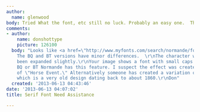 ```yaml
---
author:
  name: glenwood
body: Tried What the font, etc still no luck. Probably an easy one.  Thanks!
comments:
- author:
    name: donshottype
    picture: 126100
  body: "Looks like <a href=\"http://www.myfonts.com/search/normande/fonts/\">Normande</a>.
    The BQ and BT versions have minor differences.  \r\nThe character widths may have
    been expanded slightly.\r\nYour image shows a font with small caps. Neither the
    BQ or BT Normande has this feature. I suspect the effect was created by the designer
    of \"Horse Event.\" Alternatively someone has created a variation on Normande,
    which is a very old design dating back to about 1860.\r\nDon"
  created: '2013-06-13 04:43:46'
date: '2013-06-13 04:07:02'
title: Serif Font Need Assistance

---
```

